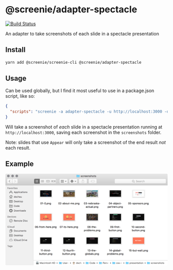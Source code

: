 # @screenie/adapter-spectacle

[![Build Status](https://travis-ci.org/DSchau/screenie.svg?branch=master)](https://travis-ci.org/DSchau/screenie)

An adapter to take screenshots of each slide in a spectacle presentation

## Install

```bash
yarn add @screenie/screenie-cli @screenie/adapter-spectacle
```

## Usage

Can be used globally, but I find it most useful to use in a package.json script, like so:

```json
{
  "scripts": "screenie -a adapter-spectacle -u http://localhost:3000 -d 1000 -f screenshots"
}
```

Will take a screenshot of _each_ slide in a spectacle presentation running at `http://localhost:3000`, saving each screenshot in the `screenshots` folder.

Note: slides that use `Appear` will only take a screenshot of the end result *not* each result.

## Example

![example screenshots](./assets/example.png)

